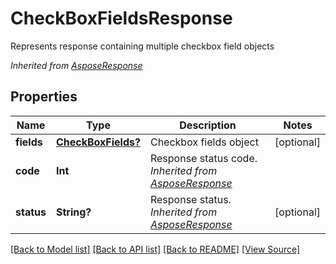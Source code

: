 ﻿# CheckBoxFieldsResponse
Represents response containing multiple checkbox field objects

*Inherited from [AsposeResponse](AsposeResponse.md)*
## Properties
Name | Type | Description | Notes
------------ | ------------- | ------------- | -------------
**fields** | [**CheckBoxFields?**](CheckBoxFields.md) | Checkbox fields object | [optional]
**code** | **Int** | Response status code.<br />*Inherited from [AsposeResponse](AsposeResponse.md)* | 
**status** | **String?** | Response status.<br />*Inherited from [AsposeResponse](AsposeResponse.md)* | [optional]

[[Back to Model list]](../README.md#documentation-for-models) [[Back to API list]](../README.md#documentation-for-api-endpoints) [[Back to README]](../README.md) [[View Source]](../AsposePdfCloud/Models/CheckBoxFieldsResponse.swift)


